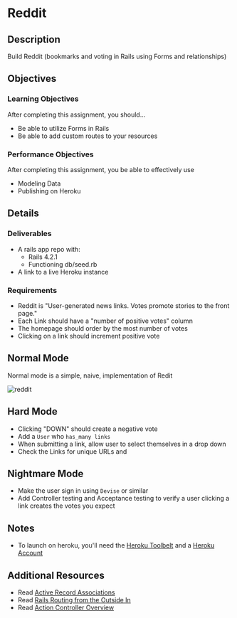 # Reddit

## Description
Build Reddit (bookmarks and voting in Rails using Forms and relationships)


## Objectives

### Learning Objectives

After completing this assignment, you should…

* Be able to utilize Forms in Rails
* Be able to add custom routes to your resources

### Performance Objectives

After completing this assignment, you be able to effectively use

* Modeling Data
* Publishing on Heroku

## Details

### Deliverables

* A rails app repo with:
  * Rails 4.2.1
  * Functioning db/seed.rb
* A link to a live Heroku instance

### Requirements

* Reddit is "User-generated news links. Votes promote stories to the front
  page."
* Each Link should have a "number of positive votes" column
* The homepage should order by the most number of votes
* Clicking on a link should increment positive vote


## Normal Mode
Normal mode is a simple, naive, implementation of Redit

![reddit](assets/reddit.png)

## Hard Mode

* Clicking "DOWN" should create a negative vote
* Add a `User` who `has_many links`
* When submitting a link, allow user to select themselves in a drop down
* Check the Links for unique URLs and

## Nightmare Mode

* Make the user sign in using `Devise` or similar
* Add Controller testing and Acceptance testing to verify a user clicking a link
  creates the votes you expect

## Notes

* To launch on heroku, you'll need the [Heroku Toolbelt](https://toolbelt.heroku.com/)
  and a [Heroku Account](https://signup.heroku.com/login)


## Additional Resources

* Read [Active Record Associations](http://guides.rubyonrails.org/association_basics.html)
* Read [Rails Routing from the Outside In](http://guides.rubyonrails.org/routing.html)
* Read [Action Controller Overview](http://guides.rubyonrails.org/action_controller_overview.html)

